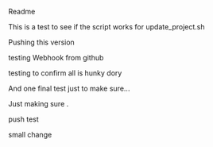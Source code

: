 Readme

This is a test to see if the script works for update_project.sh

Pushing this version

testing Webhook from github

testing to confirm all is hunky dory

And one final test just to make sure...

Just making sure .

push test

small change
